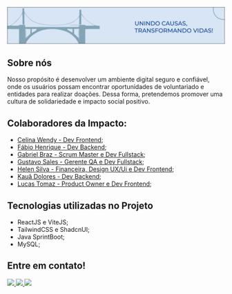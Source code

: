<img src="./banner_blue.jpg" alt="Impacto: Unindo Causas, transformando vidas!">

## Sobre nós

Nosso propósito é desenvolver um ambiente digital seguro e confiável, onde os usuários possam encontrar oportunidades de voluntariado e entidades para realizar doações. Dessa forma, pretendemos promover uma cultura de solidariedade e impacto social positivo.

## Colaboradores da Impacto:
- [Celina Wendy - Dev Frontend](https://github.com/Celina22w);
- [Fábio Henrique - Dev Backend](https://github.com/FH-Silva);
- [Gabriel Braz - Scrum Master e Dev Fullstack](https://github.com/bieelbrz);
- [Gustavo Sales - Gerente QA e Dev Fullstack](https://github.com/Gusales/);
- [Helen Silva - Financeira, Design UX/Ui e Dev Frontend](https://github.com/helenrocha19);
- [Kauã Dolores - Dev Backend](https://github.com/Kauadoloress);
- [Lucas Tomaz - Product Owner e Dev Frontend](https://github.com/LucasLTM);

## Tecnologias utilizadas no Projeto
- ReactJS e ViteJS;
- TailwindCSS e ShadcnUI;
- Java SprintBoot;
- MySQL;

## Entre em contato!
<div>
  <a href="https://www.linkedin.com/company/projetoimpacto/about/" target="_blank">
    <img src="https://img.shields.io/badge/LinkedIn-0077B5?style=for-the-badge&logo=linkedin&logoColor=white" />
  </a>

  <a href="https://www.instagram.com/oprojeto.impacto/" target="_blank">
    <img src="https://img.shields.io/badge/Instagram-E4405F?style=for-the-badge&logo=instagram&logoColor=white" />
  </a>

  <a href="mailto:projeto.impactosocial@gmail.com" target="_blank">
    <img src="https://img.shields.io/badge/Gmail-D14836?style=for-the-badge&logo=gmail&logoColor=white" />
  </a>
</div>

